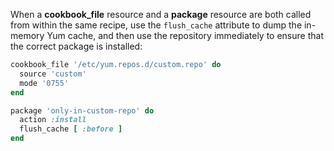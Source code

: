 When a **cookbook_file** resource and a **package** resource are both
called from within the same recipe, use the `flush_cache` attribute to
dump the in-memory Yum cache, and then use the repository immediately to
ensure that the correct package is installed:

``` ruby
cookbook_file '/etc/yum.repos.d/custom.repo' do
  source 'custom'
  mode '0755'
end

package 'only-in-custom-repo' do
  action :install
  flush_cache [ :before ]
end
```